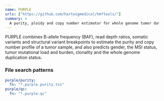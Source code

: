 ```yaml
---
name: PURPLE
urls: ["https://github.com/hartwigmedical/hmftools/"]
summary: >
  A purity, ploidy and copy number estimator for whole genome tumor data
---
```


<!--
~~~~~ DO NOT EDIT ~~~~~
This file is autogenerated from the MultiQC module python docstring.
Do not edit the markdown, it will be overwritten.

File path for the source of this content: test-data/data/modules/purple/purple.py
~~~~~~~~~~~~~~~~~~~~~~~
-->

PURPLE combines B-allele frequency (BAF), read depth ratios, somatic variants and
structural variant breakpoints to estimate the purity and copy number profile
of a tumor sample, and also predicts gender, the MSI status, tumor mutational
load and burden, clonality and the whole genome duplication status.

### File search patterns

```yaml
purple/purity:
  fn: "*.purple.purity.tsv"
purple/qc:
  fn: "*.purple.qc"
```
